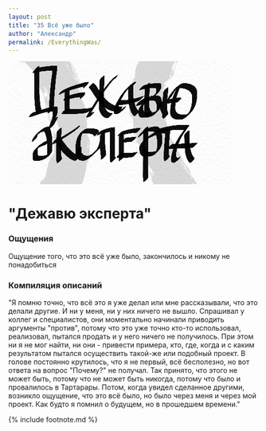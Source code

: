 ```yaml
---
layout: post
title: "35 Всё уже было"
author: "Александр"
permalink: /EverythingWas/
---
```

!["Чудятся грабли"](/_img/35.jpg)
# "Дежавю эксперта"

### Ощущения
Ощущение того, что это всё уже было, закончилось и никому не понадобиться

### Компиляция описаний
"Я помню  точно, что всё это я уже делал или мне рассказывали, что  это  делали другие. И ни у меня, ни у них ничего не вышло. Спрашивал  у коллег и специалистов, они моментально начинали приводить аргументы "против", потому что это уже точно кто-то использовал, реализовал, пытался продать и у него ничего не получилось. При этом ни я не мог найти, ни они - привести примера, кто, где, когда и с каким результатом пытался осуществить такой-же или подобный проект. В голове постоянно крутилось, что я не первый, всё бесполезно, но вот ответа на вопрос "Почему?" не получал. Так принято, что этого не может быть, потому что не может быть никогда, потому что было и провалилось в Тартарары. Потом, когда увидел сделанное другими, возникло ощущение, что это всё было, но было через меня и через мой проект. Как будто я помнил о будущем, но в прошедшем времени."

{% include footnote.md %}
